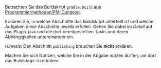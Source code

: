 Betrachten Sie das Buildskript `gradle.build` aus [Programmiermethoden/PM-Dungeon](https://github.com/Programmiermethoden/PM-Dungeon/blob/master/code/build.gradle).

Erklären Sie, in welche Abschnitte das Buildskript unterteilt ist und welche Aufgaben diese
Abschnitte jeweils erfüllen. Gehen Sie dabei im _Detail_ auf das Plugin `java` und die dort
bereitgestellten Tasks und deren Abhängigkeiten untereinander ein.

_Hinweis_: Den Abschnitt `publishing` brauchen Sie **nicht** erklären.

Machen Sie sich Notizen, welche Sie in der Abgabe nutzen dürfen, um dort das Buildskript zu erklären.

